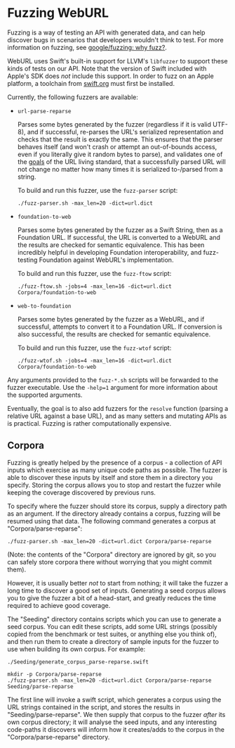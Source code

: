 # Fuzzing WebURL

Fuzzing is a way of testing an API with generated data, and can help discover bugs in scenarios that developers wouldn't think to test.
For more information on fuzzing, see [google/fuzzing: why fuzz?](https://github.com/google/fuzzing/blob/master/docs/why-fuzz.md).

WebURL uses Swift's built-in support for LLVM's `libfuzzer` to support these kinds of tests on our API. Note that the version of Swift
included with Apple's SDK does *not* include this support. In order to fuzz on an Apple platform, a toolchain from
[swift.org](https://swift.org/download/) must first be installed.

Currently, the following fuzzers are available:

- `url-parse-reparse`

  Parses some bytes generated by the fuzzer (regardless if it is valid UTF-8), and if successful, re-parses the URL's serialized
  representation and checks that the result is exactly the same. This ensures that the parser behaves itself (and won't crash or attempt
  an out-of-bounds access, even if you literally give it random bytes to parse), and validates one of the [goals](https://url.spec.whatwg.org/#goals)
  of the URL living standard, that a successfully parsed URL will not change no matter how many times it is serialized to-/parsed from a string.

  To build and run this fuzzer, use the `fuzz-parser` script:
  ```
  ./fuzz-parser.sh -max_len=20 -dict=url.dict
  ```
  
- `foundation-to-web`

  Parses some bytes generated by the fuzzer as a Swift String, then as a Foundation URL.
  If successful, the URL is converted to a WebURL and the results are checked for semantic equivalence.
  This has been incredibly helpful in developing Foundation interoperability, and fuzz-testing Foundation against WebURL's implementation.

  To build and run this fuzzer, use the `fuzz-ftow` script:
  ```
  ./fuzz-ftow.sh -jobs=4 -max_len=16 -dict=url.dict Corpora/foundation-to-web
  ```
  
- `web-to-foundation`

  Parses some bytes generated by the fuzzer as a WebURL, and if successful, attempts to convert it to a Foundation URL.
  If conversion is also successful, the results are checked for semantic equivalence.

  To build and run this fuzzer, use the `fuzz-wtof` script:
  ```
  ./fuzz-wtof.sh -jobs=4 -max_len=16 -dict=url.dict Corpora/foundation-to-web
  ```
  
Any arguments provided to the `fuzz-*.sh` scripts will be forwarded to the fuzzer executable.
Use the `-help=1` argument for more information about the supported arguments.

Eventually, the goal is to also add fuzzers for the `resolve` function (parsing a relative URL against a base URL), and as many setters and
mutating APIs as is practical. Fuzzing is rather computationally expensive.

## Corpora

Fuzzing is greatly helped by the presence of a corpus - a collection of API inputs which exercise as many unique code paths as possible.
The fuzzer is able to discover these inputs by itself and store them in a directory you specify. Storing the corpus allows you to stop
and restart the fuzzer while keeping the coverage discovered by previous runs.

To specify where the fuzzer should store its corpus, supply a directory path as an argument. If the directory already contains a corpus,
fuzzing will be resumed using that data. The following command generates a corpus at "Corpora/parse-reparse":

```
./fuzz-parser.sh -max_len=20 -dict=url.dict Corpora/parse-reparse
```

(Note: the contents of the "Corpora" directory are ignored by git, so you can safely store corpora there without worrying that you might commit them).

However, it is usually better _not_ to start from nothing; it will take the fuzzer a long time to discover a good set of inputs.
Generating a seed corpus allows you to give the fuzzer a bit of a head-start, and greatly reduces the time required to achieve good coverage.

The "Seeding" directory contains scripts which you can use to generate a seed corpus. You can edit these scripts, add some URL strings
(possibly copied from the benchmark or test suites, or anything else you think of), and then run them to create a directory of sample
inputs for the fuzzer to use when building its own corpus. For example:

```
./Seeding/generate_corpus_parse-reparse.swift

mkdir -p Corpora/parse-reparse
./fuzz-parser.sh -max_len=20 -dict=url.dict Corpora/parse-reparse Seeding/parse-reparse
```

The first line will invoke a swift script, which generates a corpus using the URL strings contained in the script, and stores the results in
"Seeding/parse-reparse". We then supply that corpus to the fuzzer _after_ its own corpus directory; it will analyse the seed inputs,
and any interesting code-paths it discovers will inform how it creates/adds to the corpus in the "Corpora/parse-reparse" directory.
